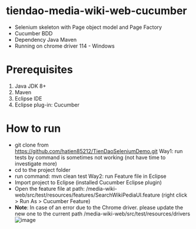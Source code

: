 # tiendao-media-wiki-web-cucumber
- Selenium skeleton with Page object model and Page Factory
- Cucumber BDD
- Dependency Java Maven
- Running on chrome driver 114 - Windows

# Prerequisites
1. Java JDK 8+
2. Maven
3. Eclipse IDE 
4. Eclipse plug-in: Cucumber

# How to run
- git clone from https://github.com/hatien85212/TienDaoSeleniumDemo.git
Way1: run tests by command is sometimes not working (not have time to investigate more)
- cd to the project folder
- run command: mvn clean test
Way2: run Feature file in Eclipse
- Import project to Eclipse (installed Cucumber Eclipse plugin)
- Open the feature file at path: /media-wiki-web/src/test/resources/features/SearchWikiPediaUI.feature (right click > Run As > Cucumber Feature)
-  **Note**: In case of an error due to the Chrome driver. please update the new one to the current path /media-wiki-web/src/test/resources/drivers
![image](https://github.com/hatien85212/tiendao-media-wiki-web-cucumber/assets/39360035/f691ad50-d78d-438a-aac0-d44f210e9cbe)


